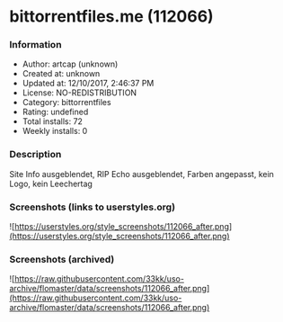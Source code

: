 # bittorrentfiles.me (112066)

### Information
- Author: artcap (unknown)
- Created at: unknown
- Updated at: 12/10/2017, 2:46:37 PM
- License: NO-REDISTRIBUTION
- Category: bittorrentfiles
- Rating: undefined
- Total installs: 72
- Weekly installs: 0


### Description
Site Info ausgeblendet, RIP Echo ausgeblendet, Farben angepasst, kein Logo, kein Leechertag


### Screenshots (links to userstyles.org)
![https://userstyles.org/style_screenshots/112066_after.png](https://userstyles.org/style_screenshots/112066_after.png)


### Screenshots (archived)
![https://raw.githubusercontent.com/33kk/uso-archive/flomaster/data/screenshots/112066_after.png](https://raw.githubusercontent.com/33kk/uso-archive/flomaster/data/screenshots/112066_after.png)
